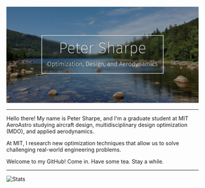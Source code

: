 ![Title Splash](https://github.com/peterdsharpe/peterdsharpe/raw/master/assets/AcadiaEdited.jpg)


-----

Hello there! My name is Peter Sharpe, and I'm a graduate student at MIT AeroAstro studying aircraft design, multidisciplinary design optimization (MDO), and applied aerodynamics. 

At MIT, I research new optimization techniques that allow us to solve challenging real-world engineering problems.

Welcome to my GitHub! Come in. Have some tea. Stay a while.

-----

![Stats](https://github-readme-stats.vercel.app/api?username=peterdsharpe&show_icons=true)
